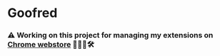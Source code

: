 # Goofred

### ⚠️ Working on this project for managing my extensions on [Chrome webstore](https://developer.chrome.com/docs/webstore/api_index/) 👷🏻‍♂️🛠
